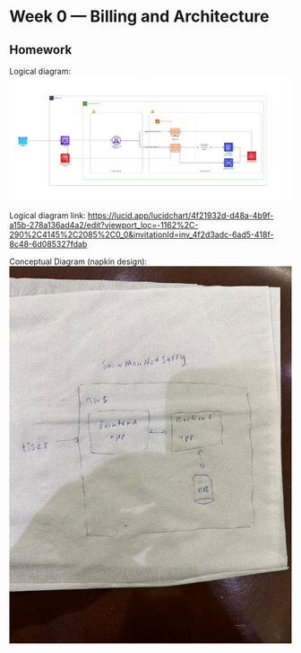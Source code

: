 # Week 0 — Billing and Architecture

## Homework
Logical diagram:
![Alt text](https://github.com/Doumham-Armah/aws-bootcamp-cruddur-2023/blob/main/journal/logical_diagram.PNG)

Logical diagram link: 
https://lucid.app/lucidchart/4f21932d-d48a-4b9f-a15b-278a136ad4a2/edit?viewport_loc=-1162%2C-290%2C4145%2C2085%2C0_0&invitationId=inv_4f2d3adc-6ad5-418f-8c48-6d085327fdab


 Conceptual Diagram (napkin design):
![Alt text](https://github.com/Doumham-Armah/aws-bootcamp-cruddur-2023/blob/main/journal/napkin_design.jpg)
